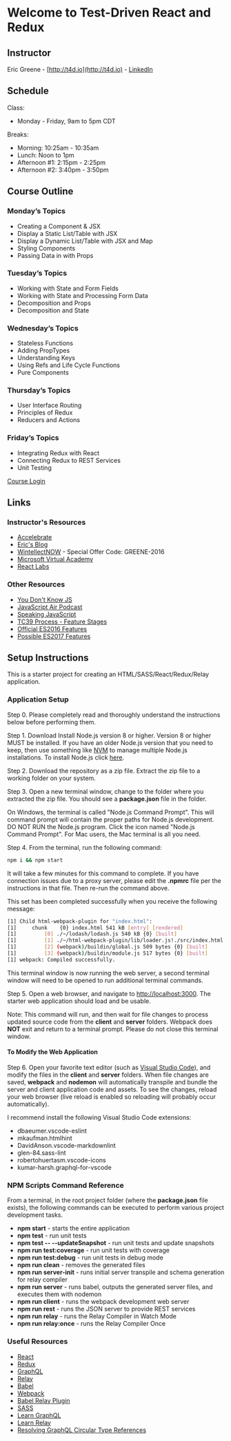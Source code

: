 # Welcome to Test-Driven React and Redux

## Instructor

Eric Greene - [http://t4d.io](http://t4d.io) - [LinkedIn](https://www.linkedin.com/in/ericwgreene)

## Schedule

Class:

- Monday - Friday, 9am to 5pm CDT

Breaks:

- Morning: 10:25am - 10:35am
- Lunch: Noon to 1pm
- Afternoon #1: 2:15pm - 2:25pm
- Afternoon #2: 3:40pm - 3:50pm

## Course Outline

### Monday’s Topics

- Creating a Component & JSX
- Display a Static List/Table with JSX
- Display a Dynamic List/Table with JSX and Map
- Styling Components
- Passing Data in with Props

### Tuesday’s Topics

- Working with State and Form Fields
- Working with State and Processing Form Data
- Decomposition and Props
- Decomposition and State

### Wednesday’s Topics

- Stateless Functions
- Adding PropTypes
- Understanding Keys
- Using Refs and Life Cycle Functions
- Pure Components

### Thursday’s Topics

- User Interface Routing
- Principles of Redux
- Reducers and Actions

### Friday’s Topics

- Integrating Redux with React
- Connecting Redux to REST Services
- Unit Testing

[Course Login](https://www.t4d.school/login/index.php)

## Links

### Instructor's Resources

- [Accelebrate](http://www.accelebrate.com/)
- [Eric's Blog](http://t4d.io/)
- [WintellectNOW](https://www.wintellectnow.com/Home/Instructor?instructorId=EricGreene) - Special Offer Code: GREENE-2016
- [Microsoft Virtual Academy](https://mva.microsoft.com/search/SearchResults.aspx#!q=Eric%20Greene&lang=1033)
- [React Labs](https://github.com/Microsoft/TechnicalCommunityContent/tree/master/Web%20Frameworks/React)

### Other Resources

- [You Don't Know JS](https://github.com/getify/You-Dont-Know-JS)
- [JavaScript Air Podcast](http://javascriptair.podbean.com/)
- [Speaking JavaScript](http://speakingjs.com/es5/)
- [TC39 Process - Feature Stages](http://www.2ality.com/2015/11/tc39-process.html)
- [Official ES2016 Features](http://www.2ality.com/2016/01/ecmascript-2016.html)
- [Possible ES2017 Features](http://www.2ality.com/2016/02/ecmascript-2017.html)

## Setup Instructions

This is a starter project for creating an HTML/SASS/React/Redux/Relay application.

### Application Setup

Step 0. Please completely read and thoroughly understand the instructions below before performing them.

Step 1. Download Install Node.js version 8 or higher. Version 8 or higher MUST be installed. If you have an older Node.js version that you need to keep, then use something like [NVM](https://www.npmjs.com/package/nvm) to manage multiple Node.js installations. To install Node.js click [here](https://nodejs.org).

Step 2. Download the repository as a zip file. Extract the zip file to a working folder on your system.

Step 3. Open a new terminal window, change to the folder where you extracted the zip file. You should see a **package.json** file in the folder.

On Windows, the terminal is called "Node.js Command Prompt". This will command prompt will contain the proper paths for Node.js development. DO NOT RUN the Node.js program. Click the icon named "Node.js Command Prompt". For Mac users, the Mac terminal is all you need.

Step 4. From the terminal, run the following command:

```bash
npm i && npm start
```

It will take a few minutes for this command to complete. If you have connection issues due to a proxy server, please edit the **.npmrc** file per the instructions in that file. Then re-run the command above.

This set has been completed successfully when you receive the following message:

```bash
[1] Child html-webpack-plugin for "index.html":
[1]     chunk    {0} index.html 541 kB [entry] [rendered]
[1]         [0] ./~/lodash/lodash.js 540 kB {0} [built]
[1]         [1] ./~/html-webpack-plugin/lib/loader.js!./src/index.html 607 bytes {0} [built]
[1]         [2] (webpack)/buildin/global.js 509 bytes {0} [built]
[1]         [3] (webpack)/buildin/module.js 517 bytes {0} [built]
[1] webpack: Compiled successfully.
```

This terminal window is now running the web server, a second terminal window will need to be opened to run additional terminal commands.

Step 5. Open a web browser, and navigate to [http://localhost:3000](http://localhost:3000).  The starter web application should load and be usable.

Note: This command will run, and then wait for file changes to process updated source code from the **client** and **server** folders. Webpack does **NOT** exit and return to a terminal prompt. Please do not close this terminal window.

#### To Modify the Web Application

Step 6. Open your favorite text editor (such as [Visual Studio Code](https://code.visualstudio.com)), and modify the files in the **client** and **server** folders. When file changes are saved, **webpack** and **nodemon** will automatically transpile and bundle the server and client application code and assets. To see the changes, reload your web browser (live reload is enabled so reloading will probably occur automatically).

I recommend install the following Visual Studio Code extensions:

- dbaeumer.vscode-eslint
- mkaufman.htmlhint
- DavidAnson.vscode-markdownlint
- glen-84.sass-lint
- robertohuertasm.vscode-icons
- kumar-harsh.graphql-for-vscode

### NPM Scripts Command Reference

From a terminal, in the root project folder (where the **package.json** file exists), the following commands can be executed to perform various project development tasks.

- **npm start** - starts the entire application
- **npm test** - run unit tests
- **npm test -- --updateSnapshot** - run unit tests and update snapshots
- **npm run test:coverage** - run unit tests with coverage
- **npm run test:debug** - run unit tests in debug mode
- **npm run clean** - removes the generated files
- **npm run server-init** - runs initial server transpile and schema generation for relay compiler
- **npm run server** - runs babel, outputs the generated server files, and executes them with nodemon
- **npm run client** - runs the webpack development web server
- **npm run rest** - runs the JSON server to provide REST services
- **npm run relay** - runs the Relay Compiler in Watch Mode
- **npm run relay:once** - runs the Relay Compiler Once

### Useful Resources

- [React](https://facebook.github.io/react/)
- [Redux](http://redux.js.org/)
- [GraphQL](http://graphql.org/)
- [Relay](https://facebook.github.io/relay/)
- [Babel](https://babeljs.io/)
- [Webpack](https://webpack.github.io/)
- [Babel Relay Plugin](https://facebook.github.io/relay/docs/guides-babel-plugin.html)
- [SASS](http://sass-lang.com/)
- [Learn GraphQL](https://learngraphql.com/)
- [Learn Relay](https://www.learnrelay.org/)
- [Resolving GraphQL Circular Type References](http://t4d.io/resolving-graphql-circular-type-references/)
